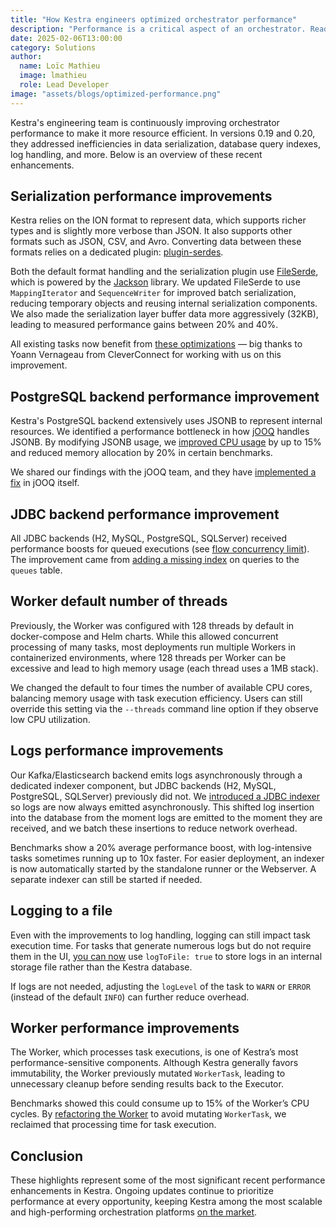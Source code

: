 ```yaml
---
title: "How Kestra engineers optimized orchestrator performance"
description: "Performance is a critical aspect of an orchestrator. Read how Kestra engineers improved the orchestrator's performance in recent versions."
date: 2025-02-06T13:00:00
category: Solutions
author:
  name: Loïc Mathieu
  image: lmathieu
  role: Lead Developer
image: "assets/blogs/optimized-performance.png"
---
```


Kestra's engineering team is continuously improving orchestrator performance to make it more resource efficient. In versions 0.19 and 0.20, they addressed inefficiencies in data serialization, database query indexes, log handling, and more. Below is an overview of these recent enhancements.

## Serialization performance improvements

Kestra relies on the ION format to represent data, which supports richer types and is slightly more verbose than JSON. It also supports other formats such as JSON, CSV, and Avro. Converting data between these formats relies on a dedicated plugin: [plugin-serdes](/plugins/plugin-serdes).

Both the default format handling and the serialization plugin use [FileSerde](https://github.com/kestra-io/kestra/blob/develop/core/src/main/java/io/kestra/core/serializers/FileSerde.java), which is powered by the [Jackson](https://github.com/FasterXML/jackson) library. We updated FileSerde to use `MappingIterator` and `SequenceWriter` for improved batch serialization, reducing temporary objects and reusing internal serialization components. We also made the serialization layer buffer data more aggressively (32KB), leading to measured performance gains between 20% and 40%.

All existing tasks now benefit from [these optimizations](https://github.com/kestra-io/plugin-serdes/pull/105) — big thanks to Yoann Vernageau from CleverConnect for working with us on this improvement.

## PostgreSQL backend performance improvement

Kestra's PostgreSQL backend extensively uses JSONB to represent internal resources. We identified a performance bottleneck in how [jOOQ](https://www.jooq.org/) handles JSONB. By modifying JSONB usage, we [improved CPU usage](https://github.com/kestra-io/kestra/pull/4899) by up to 15% and reduced memory allocation by 20% in certain benchmarks.

We shared our findings with the jOOQ team, and they have [implemented a fix](https://github.com/jOOQ/jOOQ/issues/17497#issuecomment-2462506427) in jOOQ itself.

## JDBC backend performance improvement

All JDBC backends (H2, MySQL, PostgreSQL, SQLServer) received performance boosts for queued executions (see [flow concurrency limit](/docs/workflow-components/concurrency)). The improvement came from [adding a missing index](https://github.com/kestra-io/kestra/pull/6050) on queries to the `queues` table.

## Worker default number of threads

Previously, the Worker was configured with 128 threads by default in docker-compose and Helm charts. While this allowed concurrent processing of many tasks, most deployments run multiple Workers in containerized environments, where 128 threads per Worker can be excessive and lead to high memory usage (each thread uses a 1MB stack).

We changed the default to four times the number of available CPU cores, balancing memory usage with task execution efficiency. Users can still override this setting via the `--threads` command line option if they observe low CPU utilization.

## Logs performance improvements

Our Kafka/Elasticsearch backend emits logs asynchronously through a dedicated indexer component, but JDBC backends (H2, MySQL, PostgreSQL, SQLServer) previously did not. We [introduced a JDBC indexer](https://github.com/kestra-io/kestra/pull/4974) so logs are now always emitted asynchronously. This shifted log insertion into the database from the moment logs are emitted to the moment they are received, and we batch these insertions to reduce network overhead.

Benchmarks show a 20% average performance boost, with log-intensive tasks sometimes running up to 10x faster. For easier deployment, an indexer is now automatically started by the standalone runner or the Webserver. A separate indexer can still be started if needed.

## Logging to a file

Even with the improvements to log handling, logging can still impact task execution time. For tasks that generate numerous logs but do not require them in the UI, [you can now](https://github.com/kestra-io/kestra/pull/4757) use `logToFile: true` to store logs in an internal storage file rather than the Kestra database.

If logs are not needed, adjusting the `logLevel` of the task to `WARN` or `ERROR` (instead of the default `INFO`) can further reduce overhead.

## Worker performance improvements

The Worker, which processes task executions, is one of Kestra’s most performance-sensitive components. Although Kestra generally favors immutability, the Worker previously mutated `WorkerTask`, leading to unnecessary cleanup before sending results back to the Executor.

Benchmarks showed this could consume up to 15% of the Worker’s CPU cycles. By [refactoring the Worker](https://github.com/kestra-io/kestra/pull/5348) to avoid mutating `WorkerTask`, we reclaimed that processing time for task execution.

## Conclusion

These highlights represent some of the most significant recent performance enhancements in Kestra. Ongoing updates continue to prioritize performance at every opportunity, keeping Kestra among the most scalable and high-performing orchestration platforms [on the market](https://kestra.io/docs/why-kestra).

